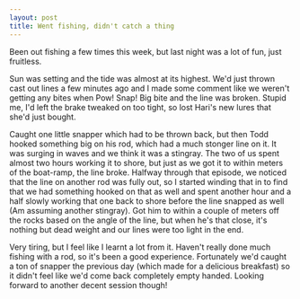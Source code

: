 ```yaml
---
layout: post
title: Went fishing, didn't catch a thing
---
```

Been out fishing a few times this week, but last night was a lot of fun, just fruitless.

Sun was setting and the tide was almost at its highest. We'd just thrown cast out lines a few minutes ago and I made some comment like we weren't getting any bites when Pow! Snap! Big bite and the line was broken. Stupid me, I'd left the brake tweaked on too tight, so lost Hari's new lures that she'd just bought.

Caught one little snapper which had to be thrown back, but then Todd hooked something big on his rod, which had a much stonger line on it. It was surging in waves and we think it was a stingray. The two of us spent almost two hours working it to shore, but just as we got it to within meters of the boat-ramp, the line broke. Halfway through that episode, we noticed that the line on another rod was fully out, so I started winding that in to find that we had something hooked on that as well and spent another hour and a half slowly working that one back to shore before the line snapped as well (Am assuming another stingray). Got him to within a couple of meters off the rocks based on the angle of the line, but when he's that close, it's nothing but dead weight and our lines were too light in the end.

Very tiring, but I feel like I learnt a lot from it. Haven't really done much fishing with a rod, so it's been a good experience. Fortunately we'd caught a ton of snapper the previous day (which made for a delicious breakfast) so it didn't feel like we'd come back completely empty handed. Looking forward to another decent session though!